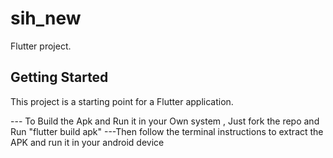 # sih_new

Flutter project.

## Getting Started

This project is a starting point for a Flutter application.

--- To Build the Apk and Run it in your Own system , Just fork the repo and Run "flutter build apk" 
---Then follow the terminal instructions to extract the APK and run it in your android device 
